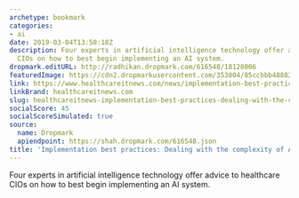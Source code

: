 ```yaml
---
archetype: bookmark
categories:
- ai
date: 2019-03-04T13:50:18Z
description: Four experts in artificial intelligence technology offer advice to healthcare
  CIOs on how to best begin implementing an AI system.
dropmark.editURL: http://radhikan.dropmark.com/616548/18128006
featuredImage: https://cdn2.dropmarkusercontent.com/353804/85ccbbb4888271611ab2a316d2ce34c21a152c9f6e0559cf0d7fd436216aef16/thumbnail/ArtificialIntelligence5_1.jpg?Expires=1557430063&Signature=ePu1~7w0EvA~XGegH~odxJV~a7GLe1nG3UjisfVsKpFUI~VKpTiQKiiTQqfIzQInLJkvty9dGj2zCwc83Nn2G2JtHgf-OlhkfzKiQlEmSyfpUgYT663zvERbZzfHxFezu-~Voxn9On6Z0v~MZm2tymQktjPIxVJ4DKX0~71doo9fNBM6o7xnX0gTf0N62LAjNYWyKHm3Cn9yw9CHTm4C9aWffQHf9XZh-lF9EIh1SxywEQqEGxG1eCcCb94qvSVgPzThhZPkj0kVLm3W9FlEB2Id4l4dRnIbJioZkGJaN~6ZH0ar0L837jFvUvNHHoL-Z~okiFWxfpMUSxpfIUOyqw__&Key-Pair-Id=APKAITQYWVEN757ZA4KQ
link: https://www.healthcareitnews.com/news/implementation-best-practices-dealing-complexity-ai
linkBrand: healthcareitnews.com
slug: healthcareitnews-implementation-best-practices-dealing-with-the-complexity-of-ai
socialScore: 45
socialScoreSimulated: true
source:
  name: Dropmark
  apiendpoint: https://shah.dropmark.com/616548.json
title: 'Implementation best practices: Dealing with the complexity of AI'
---
```

Four experts in artificial intelligence technology offer advice to healthcare CIOs on how to best begin implementing an AI system.